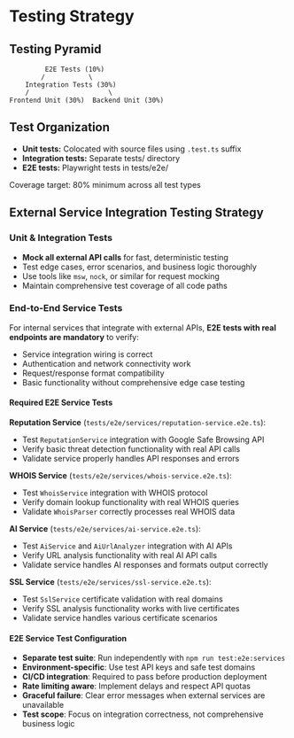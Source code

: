 # Testing Strategy

## Testing Pyramid

```
         E2E Tests (10%)
        /           \
    Integration Tests (30%)
    /                    \
Frontend Unit (30%)  Backend Unit (30%)
```

## Test Organization

- **Unit tests:** Colocated with source files using `.test.ts` suffix
- **Integration tests:** Separate tests/ directory
- **E2E tests:** Playwright tests in tests/e2e/

Coverage target: 80% minimum across all test types

## External Service Integration Testing Strategy

### Unit & Integration Tests

- **Mock all external API calls** for fast, deterministic testing
- Test edge cases, error scenarios, and business logic thoroughly
- Use tools like `msw`, `nock`, or similar for request mocking
- Maintain comprehensive test coverage of all code paths

### End-to-End Service Tests

For internal services that integrate with external APIs, **E2E tests with real endpoints are mandatory** to verify:

- Service integration wiring is correct
- Authentication and network connectivity work
- Request/response format compatibility
- Basic functionality without comprehensive edge case testing

#### Required E2E Service Tests

**Reputation Service** (`tests/e2e/services/reputation-service.e2e.ts`):

- Test `ReputationService` integration with Google Safe Browsing API
- Verify basic threat detection functionality with real API calls
- Validate service properly handles API responses and errors

**WHOIS Service** (`tests/e2e/services/whois-service.e2e.ts`):

- Test `WhoisService` integration with WHOIS protocol
- Verify domain lookup functionality with real WHOIS queries
- Validate `WhoisParser` correctly processes real WHOIS data

**AI Service** (`tests/e2e/services/ai-service.e2e.ts`):

- Test `AiService` and `AiUrlAnalyzer` integration with AI APIs
- Verify URL analysis functionality with real AI API calls
- Validate service handles AI responses and formats output correctly

**SSL Service** (`tests/e2e/services/ssl-service.e2e.ts`):

- Test `SslService` certificate validation with real domains
- Verify SSL analysis functionality works with live certificates
- Validate service handles various certificate scenarios

#### E2E Service Test Configuration

- **Separate test suite**: Run independently with `npm run test:e2e:services`
- **Environment-specific**: Use test API keys and safe test domains
- **CI/CD integration**: Required to pass before production deployment
- **Rate limiting aware**: Implement delays and respect API quotas
- **Graceful failure**: Clear error messages when external services are unavailable
- **Test scope**: Focus on integration correctness, not comprehensive business logic

